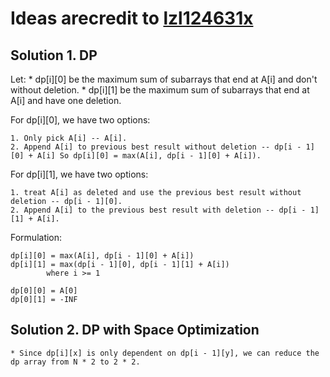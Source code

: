 # Ideas arecredit to [lzl124631x](https://github.com/lzl124631x/LeetCode)

## Solution 1. DP

Let:
	* dp[i][0] be the maximum sum of subarrays that end at A[i] and don't without deletion.
	* dp[i][1] be the maximum sum of subarrays that end at A[i] and have one deletion.
	
For dp[i][0], we have two options:

	1. Only pick A[i] -- A[i].
	2. Append A[i] to previous best result without deletion -- dp[i - 1][0] + A[i] So dp[i][0] = max(A[i], dp[i - 1][0] + A[i]).
	
For dp[i][1], we have two options:

	1. treat A[i] as deleted and use the previous best result without deletion -- dp[i - 1][0].
	2. Append A[i] to the previous best result with deletion -- dp[i - 1][1] + A[i].

Formulation:

	dp[i][0] = max(A[i], dp[i - 1][0] + A[i])
	dp[i][1] = max(dp[i - 1][0], dp[i - 1][1] + A[i])
    		where i >= 1

	dp[0][0] = A[0]
	dp[0][1] = -INF
	
## Solution 2. DP with Space Optimization
	* Since dp[i][x] is only dependent on dp[i - 1][y], we can reduce the dp array from N * 2 to 2 * 2.
